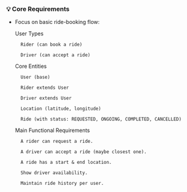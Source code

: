 ﻿### 💡 Core Requirements

- Focus on basic ride-booking flow:

    User Types

        Rider (can book a ride)

        Driver (can accept a ride)

    Core Entities

        User (base)

        Rider extends User

        Driver extends User

        Location (latitude, longitude)

        Ride (with status: REQUESTED, ONGOING, COMPLETED, CANCELLED)

    Main Functional Requirements

        A rider can request a ride.

        A driver can accept a ride (maybe closest one).

        A ride has a start & end location.

        Show driver availability.

        Maintain ride history per user.